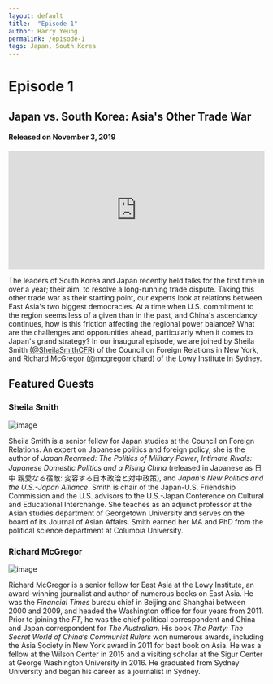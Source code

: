 ```yaml
---
layout: default
title:  "Episode 1"
author: Harry Yeung
permalink: /episode-1
tags: Japan, South Korea
---
```


# Episode 1
## Japan vs. South Korea: Asia's Other Trade War
#### Released on November 3, 2019

<iframe src="https://open.spotify.com/embed-podcast/episode/4dlKfIhYIz1MiPs0FGsetM" width="100%" height="232" frameborder="0" allowtransparency="true" allow="encrypted-media"></iframe>

The leaders of South Korea and Japan recently held talks for the first time in over a year; their aim, to resolve a long-running trade dispute. Taking this other trade war as their starting point, our experts look at relations between East Asia's two biggest democracies. At a time when U.S. commitment to the region seems less of a given than in the past, and China's ascendancy continues, how is this friction affecting the regional power balance? What are the challenges and opporunities ahead, particularly when it comes to Japan's grand strategy? In our inaugural episode, we are joined by Sheila Smith [(@SheilaSmithCFR)](https://twitter.com/SheilaSmithCFR) of the Council on Foreign Relations in New York, and Richard McGregor [(@mcgregorrichard)](https://twitter.com/mcgregorrichard) of the Lowy Institute in Sydney. 

## Featured Guests

### Sheila Smith

![image](https://user-images.githubusercontent.com/67763587/89743812-90890780-da5b-11ea-823e-c4098bc45173.png) 

Sheila Smith is a senior fellow for Japan studies at the Council on Foreign Relations. An expert on Japanese politics and foreign policy, she is the author of *Japan Rearmed: The Politics of Military Power*, *Intimate Rivals: Japanese Domestic Politics and a Rising China* (released in Japanese as 日中 親愛なる宿敵: 変容する日本政治と対中政策), and *Japan's New Politics and the U.S.-Japan Alliance*. Smith is chair of the Japan-U.S. Friendship Commission and the U.S. advisors to the U.S.-Japan Conference on Cultural and Educational Interchange. She teaches as an adjunct professor at the Asian studies department of Georgetown University and serves on the board of its Journal of Asian Affairs. Smith earned her MA and PhD from the political science department at Columbia University.

### Richard McGregor

![image](https://user-images.githubusercontent.com/67763587/89743856-2a50b480-da5c-11ea-9f49-a98c545d2338.png)

Richard McGregor is a senior fellow for East Asia at the Lowy Institute, an award-winning journalist and author of numerous books on East Asia. He was the *Financial Times* bureau chief in Beijing and Shanghai between 2000 and 2009, and headed the Washington office for four years from 2011. Prior to joining the *FT*, he was the chief political correspondent and China and Japan correspondent for *The Australian*. His book *The Party: The Secret World of China’s Communist Rulers* won numerous awards, including the Asia Society in New York award in 2011 for best book on Asia. He was a fellow at the Wilson Center in 2015 and a visiting scholar at the Sigur Center at George Washington University in 2016. He graduated from Sydney University and began his career as a journalist in Sydney. 
